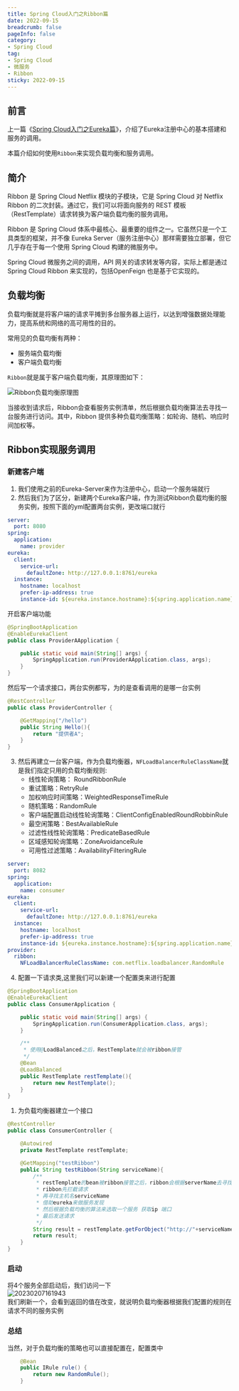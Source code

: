 ```yaml
---
title: Spring Cloud入门之Ribbon篇
date: 2022-09-15
breadcrumb: false
pageInfo: false
category:
- Spring Cloud
tag:
- Spring Cloud
- 微服务
- Ribbon
sticky: 2022-09-15
---
```


## 前言
上一篇《[Spring Cloud入门之Eureka篇](Spring%20Cloud入门之-Eureka篇.md)》，介绍了Eureka注册中心的基本搭建和服务的调用。

本篇介绍如何使用`Ribbon`来实现负载均衡和服务调用。


## 简介

Ribbon 是 Spring Cloud Netflix 模块的子模块，它是 Spring Cloud 对 Netflix Ribbon 的二次封装。通过它，我们可以将面向服务的 REST 模板（RestTemplate）请求转换为客户端负载均衡的服务调用。

Ribbon 是 Spring Cloud 体系中最核心、最重要的组件之一。它虽然只是一个工具类型的框架，并不像 Eureka Server（服务注册中心）那样需要独立部署，但它几乎存在于每一个使用 Spring Cloud 构建的微服务中。

Spring Cloud 微服务之间的调用，API 网关的请求转发等内容，实际上都是通过 Spring Cloud Ribbon 来实现的，包括OpenFeign 也是基于它实现的。

## 负载均衡

负载均衡就是将客户端的请求平摊到多台服务器上运行，以达到增强数据处理能力，提高系统和网络的高可用性的目的。

常用见的负载均衡有两种：  
- 服务端负载均衡
- 客户端负载均衡

`Ribbon`就是属于客户端负载均衡，其原理图如下：  

![Ribbon负载均衡原理图](https://blog-1253887276.cos.ap-chongqing.myqcloud.com/vscodeblog/20230207151140.png)  

当接收到请求后，Ribbon会查看服务实例清单，然后根据负载均衡算法去寻找一台服务进行访问。其中，Ribbon 提供多种负载均衡策略：如轮询、随机、响应时间加权等。

## Ribbon实现服务调用

### 新建客户端

1. 我们使用之前的Eureka-Server来作为注册中心，启动一个服务端就行
2. 然后我们为了区分，新建两个Eureka客户端，作为测试Ribbon负载均衡的服务实例，按照下面的yml配置两台实例，更改端口就行
```yml
server:
  port: 8080
spring:
  application:
    name: provider
eureka:
  client:
    service-url:
      defaultZone: http://127.0.0.1:8761/eureka
  instance:
    hostname: localhost
    prefer-ip-address: true
    instance-id: ${eureka.instance.hostname}:${spring.application.name}:${server.port}
```
开启客户端功能
```java
@SpringBootApplication
@EnableEurekaClient
public class ProviderAApplication {

    public static void main(String[] args) {
        SpringApplication.run(ProviderAApplication.class, args);
    }
}
```
然后写一个请求接口，两台实例都写，为的是查看调用的是哪一台实例
```java
@RestController
public class ProviderController {

    @GetMapping("/hello")
    public String Hello(){
        return "提供者A";
    }
}
```
3. 然后再建立一台客户端，作为负载均衡器，`NFLoadBalancerRuleClassName`就是我们指定只用的负载均衡规则:
   - 线性轮询策略： RoundRibbonRule
   - 重试策略：RetryRule
   - 加权响应时间策略：WeightedResponseTimeRule
   - 随机策略：RandomRule
   - 客户端配置启动线性轮询策略：ClientConfigEnabledRoundRobbinRule
   - 最空闲策略：BestAvailableRule
   - 过滤性线性轮询策略：PredicateBasedRule
   - 区域感知轮询策略：ZoneAvoidanceRule
   - 可用性过滤策略：AvailabilityFilteringRule
```yml
server:
  port: 8082
spring:
  application:
    name: consumer
eureka:
  client:
    service-url:
      defaultZone: http://127.0.0.1:8761/eureka
  instance:
    hostname: localhost
    prefer-ip-address: true
    instance-id: ${eureka.instance.hostname}:${spring.application.name}:${server.port}
provider:
  ribbon:
    NFLoadBalancerRuleClassName: com.netflix.loadbalancer.RandomRule
```
4. 配置一下请求类,这里我们可以新建一个配置类来进行配置
```java
@SpringBootApplication
@EnableEurekaClient
public class ConsumerApplication {

    public static void main(String[] args) {
        SpringApplication.run(ConsumerApplication.class, args);
    }

    /**
     * 使用@LoadBalanced之后，RestTemplate就会被ribbon接管
     */
    @Bean
    @LoadBalanced
    public RestTemplate restTemplate(){
        return new RestTemplate();
    }
}

```
1. 为负载均衡器建立一个接口
```java
@RestController
public class ConsumerController {

    @Autowired
    private RestTemplate restTemplate;

    @GetMapping("testRibbon")
    public String testRibbon(String serviceName){
        /**
         * restTemplate的bean被ribbon接管之后，ribbon会根据serverName去寻找提供者
         * ribbon先拦截请求
         * 再寻找主机名serviceName
         * 借助eureka来做服务发现
         * 然后根据负载均衡的算法来选取一个服务 获取ip 端口
         * 最后发送请求
         */
        String result = restTemplate.getForObject("http://"+serviceName+"/hello",String.class);
        return result;
    }
}

```
### 启动

将4个服务全部启动后，我们访问一下  
![20230207161943](https://blog-1253887276.cos.ap-chongqing.myqcloud.com/vscodeblog/20230207161943.png)  
我们刷新一个，会看到返回的值在改变，就说明负载均衡器根据我们配置的规则在请求不同的服务实例

### 总结
当然，对于负载均衡的策略也可以直接配置在，配置类中  
```java
    @Bean
	public IRule rule() {
	    return new RandomRule();
	}
```